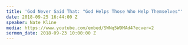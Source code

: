```yaml
---
title: 'God Never Said That: "God Helps Those Who Help Themselves"'
date: 2018-09-25 16:44:00 Z
speaker: Nate Kline
media: https://www.youtube.com/embed/SWNq5W9MAd4?ecver=2
sermon_date: 2018-09-23 10:00:00 Z
---
```


